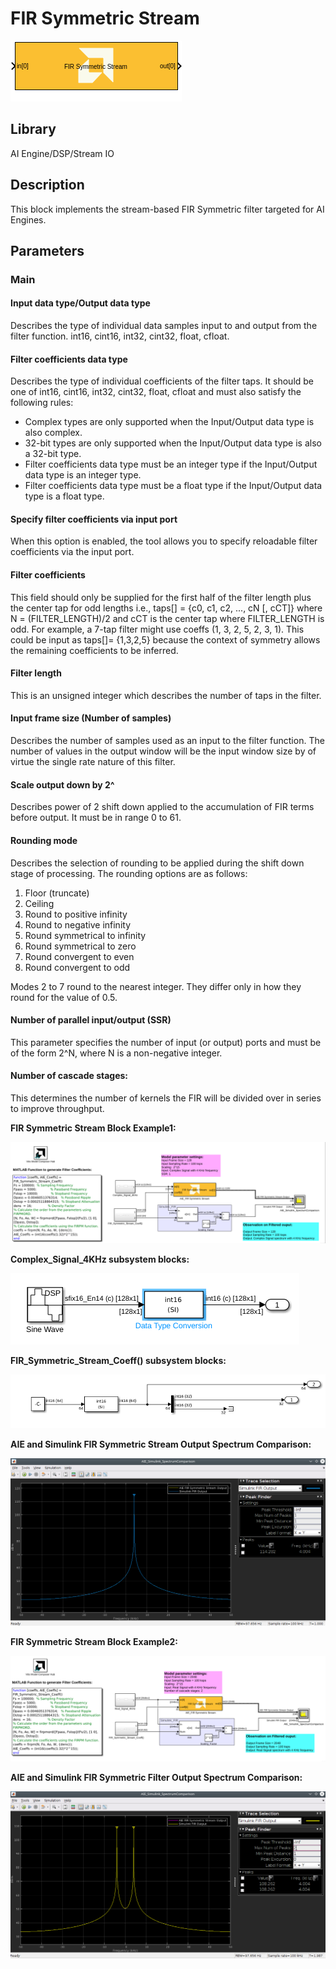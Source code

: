 # FIR Symmetric Stream

  
![](./Images/block.png)  

## Library

AI Engine/DSP/Stream IO

## Description

This block implements the stream-based FIR Symmetric filter targeted for
AI Engines.

## Parameters

### Main  
#### Input data type/Output data type  
Describes the type of individual data samples input to and output from
the filter function. int16, cint16, int32, cint32, float, cfloat.

#### Filter coefficients data type  
Describes the type of individual coefficients of the filter taps. It
should be one of int16, cint16, int32, cint32, float, cfloat and must
also satisfy the following rules:

  - Complex types are only supported when the Input/Output data type is
  also complex.
  - 32-bit types are only supported when the Input/Output data type is
  also a 32-bit type.
  - Filter coefficients data type must be an integer type if the
  Input/Output data type is an integer type.
  - Filter coefficients data type must be a float type if the Input/Output
  data type is a float type.

#### Specify filter coefficients via input port  
When this option is enabled, the tool allows you to specify reloadable
filter coefficients via the input port.

#### Filter coefficients  
This field should only be supplied for the first half of the filter
length plus the center tap for odd lengths i.e., taps\[\] = {c0, c1, c2,
..., cN \[, cCT\]} where N = (FILTER_LENGTH)/2 and cCT is the center tap
where FILTER_LENGTH is odd. For example, a 7-tap filter might use coeffs
(1, 3, 2, 5, 2, 3, 1). This could be input as taps\[\]= {1,3,2,5}
because the context of symmetry allows the remaining coefficients to be
inferred.

#### Filter length  
This is an unsigned integer which describes the number of taps in the
filter.

#### Input frame size (Number of samples)  
Describes the number of samples used as an input to the filter function.
The number of values in the output window will be the input window size
by of virtue the single rate nature of this filter.

#### Scale output down by 2^  
Describes power of 2 shift down applied to the accumulation of FIR terms
before output. It must be in range 0 to 61.

#### Rounding mode  
Describes the selection of rounding to be applied during the shift down
stage of processing. The rounding options are as follows:

1.  Floor (truncate)
2.  Ceiling
3.  Round to positive infinity
4.  Round to negative infinity
5.  Round symmetrical to infinity
6.  Round symmetrical to zero
7.  Round convergent to even
8.  Round convergent to odd

Modes 2 to 7 round to the nearest integer. They differ only in how they
round for the value of 0.5.

#### Number of parallel input/output (SSR)  
This parameter specifies the number of input (or output) ports and must
be of the form 2^N, where N is a non-negative integer.

#### Number of cascade stages:
This determines the number of kernels the FIR will be divided over in series to improve throughput.

**FIR Symmetric Stream Block Example1:**

![](./Images/FIR_Symmetric_Stream_Ex1.png)

**Complex_Signal_4KHz subsystem blocks:**

![](./Images/Complex_Signal_4KHz.png)

**FIR_Symmetric_Stream_Coeff() subsystem blocks:**

![](./Images/FIR_Symmetric_Stream_Coeff().png)

**AIE and Simulink FIR Symmetric Stream Output Spectrum Comparison:**

![](./Images/AIE_Simulink_SpectrumComparison.png)

**FIR Symmetric Stream Block Example2:**

![](./Images/FIR_Symmetric_Stream_Ex2.png)

**AIE and Simulink FIR Symmetric Filter Output Spectrum Comparison:**

![](./Images/AIE_Simulink_SpectrumComparison_Ex2.png)
